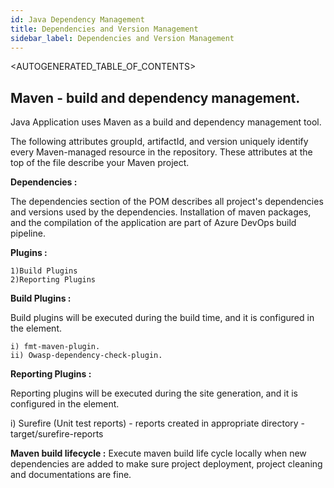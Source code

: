 ```yaml
---
id: Java Dependency Management
title: Dependencies and Version Management
sidebar_label: Dependencies and Version Management
---
```


<AUTOGENERATED_TABLE_OF_CONTENTS>

## Maven - build and dependency management.

Java Application uses Maven as a build and dependency management tool.

The following attributes groupId, artifactId, and version uniquely identify every Maven-managed resource in the repository.
These attributes at the top of the file describe your Maven project.

**Dependencies :**

The dependencies section of the POM describes all project's dependencies and versions used by the dependencies.
Installation of maven packages, and the compilation of the application are part of Azure DevOps build pipeline.

**Plugins :**

```
1)Build Plugins
2)Reporting Plugins
```

**Build Plugins :**

Build plugins will be executed during the build time, and it is configured in the <build/> element.

```
i) fmt-maven-plugin.
ii) Owasp-dependency-check-plugin.
```

**Reporting Plugins :**

Reporting plugins will be executed during the site generation, and it is configured in the <reporting/> element.

i) Surefire (Unit test reports) - reports created in appropriate directory - target/surefire-reports

**Maven build lifecycle :**
Execute maven build life cycle locally when new dependencies are added to make sure project deployment, project cleaning
and documentations are fine.